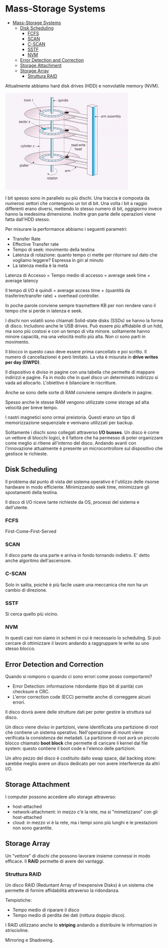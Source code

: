 # Mass-Storage Systems

- [Mass-Storage Systems](#mass-storage-systems)
  - [Disk Scheduling](#disk-scheduling)
    - [FCFS](#fcfs)
    - [SCAN](#scan)
    - [C-SCAN](#c-scan)
    - [SSTF](#sstf)
    - [NVM](#nvm)
  - [Error Detection and Correction](#error-detection-and-correction)
  - [Storage Attachment](#storage-attachment)
  - [Storage Array](#storage-array)
    - [Struttura RAID](#struttura-raid)

Attualmente abbiamo hard disk drives (HDD) e nonvolatile memory (NVM).

![Disco](img/11/disco.png)

I bit spesso sono in parallelo su più dischi. Una traccia è composta da numerosi settori che contengono un tot di bit. Una volta i bit a raggio differenti erano diversi, mettendo lo stesso numero di bit, oggigiorno invece hanno la medesima dimensione. Inoltre gran parte delle operazioni viene fatta dall'HDD stesso.

Per misurare la performance abbiamo i seguenti parametri:

- Transfer Rate
- Effective Transfer rate
- Tempo di seek: movimento della testina
- Latenza di rotazione: quanto tempo ci mette per ritornare sul dato che vogliamo leggere? Espressa in giri al minuto
- La latenza media è la metà

Latenza di Accesso = Tempo medio di accesso = average seek time + average latency

Il tempo di I/O è quindi = average access time + (quantità da trasferire/transfer rate) + overhead controller.

In poche parole conviene sempre trasmettere KB per non rendere vano il tempo che si perde in latenza e seek.

I dischi non volatili sono chiamati Solid-state disks (SSDs) se hanno la forma di disco. Includono anche le USB drives. Può essere più affidabile di un hdd, ma sono più costosi e con un tempo di vita minore. solitamente hanno minore capacità, ma una velocità molto più alta. Non ci sono parti in movimento.

Il blocco in questo caso deve essere prima cancellato e poi scritto. Il numero di cancellazionei è però limitato. La vita è misurata in **drive writes per day (DWPD)**.

Il dispositivo è diviso in pagine con una tabella che permette di mappare indirizzi e pagine. Fa in modo che in quel disco un determinato indirizzo si vada ad allocarlo. L'obiettivo è bilanciare le riscritture.

Anche se sono delle sorte di RAM conviene sempre dividerle in pagine.

Spesso anche le stesse RAM vengono utilizzate come storage ad alta velocità per breve tempo.

I nastri magnetici sono ormai preistoria. Questi erano un tipo di memorizzazione sequenziale e venivano utilizzati per backup.

Solitamente i dischi sono collegati attraverso **I/O busses**.
Un disco è come un vettore di blocchi logici, è il fattore che ha permesso di poter organizzare come meglio si ritiene all'interno del disco. Andando avanti con l'innovazione attualmente è presente un microcontrollore sul dispositivo che gestisce le richieste.

## Disk Scheduling

Il problema dal punto di vista del sistema operativo è l'utilizzo delle risorse hardware in modo efficiente. Minimizzando seek time, minimizzare gli spostamenti della testina.

Il disco di I/O riceve tante richieste da OS, processi del sistema e dell'utente.

### FCFS

First-Come-First-Served

### SCAN

Il disco parte da una parte e arriva in fondo tornando indietro. E' detto anche algoritmo dell'ascensore.

### C-SCAN

Solo in salita, poichè è più facile usare una meccanica che non ha un cambio di direzione.

### SSTF

Si cerca quello più vicino.

### NVM

In questi casi non siamo in schemi in cui è necessario lo scheduling. Si può cercare di ottimizzare il lavoro andando a raggruppare le write su uno stesso blocco.

## Error Detection and Correction

Quando si rompono o quando ci sono errori come posso comportarmi?

- Error Detection: informazione ridondante (tipo bit di parità) con checksum e CRC.
- L'error correction code (ECC) permette anche di correggere alcuni errori.

Il disco dovrà avere delle strutture dati per poter gestire la struttura sul disco.

Un disco viene diviso in partizioni, viene identificata una partizione di root che contiene un sistema operativo. Nell'operazione di mount viene verificata la consistenza dei metadati. La partizione di root avrà un piccolo blocco chiamato **boot block** che permette di caricare il kernel dal file system: questo contiene il boot code e l'elenco delle partizioni.

Un altro pezzo del disco è costituito dallo swap space, dal backing store: sarebbe meglio avere un disco dedicato per non avere interferenze da altri I/O.

## Storage Attachment

I computer possono accedere allo storage attraverso:

- host-attached
- network-attachment: in mezzo c'è la rete, ma si "mimetizzano" con gli host-attached
- cloud: in mezzo vi è la rete, ma i tempi sono più lunghi e le prestazioni non sono garantite.

## Storage Array

Un "vettore" di dischi che possono lavorare insieme connessi in modo efficace. Il **RAID** permette di avere dei vantaggi.

### Struttura RAID

Un disco RAID (Reduntant Array of Inexpensive Disks) è un sistema che permette di fornire affidabilità attraverso la ridondanza.

Tempistiche:

- Tempo medio di riparare il disco
- Tempo medio di perdita dei dati (rottura doppio disco).

I RAID utilizzano anche lo **striping** andando a distribuire le informazioni in striscioline.

Mirroring e Shadowing.
